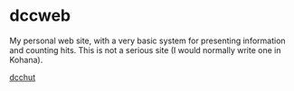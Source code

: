 dccweb=========My personal web site, with a very basic system for presenting information and counting hits.  This is not a serious site(I would normally write one in Kohana).[dcchut](http://dcc.nitrated.net)